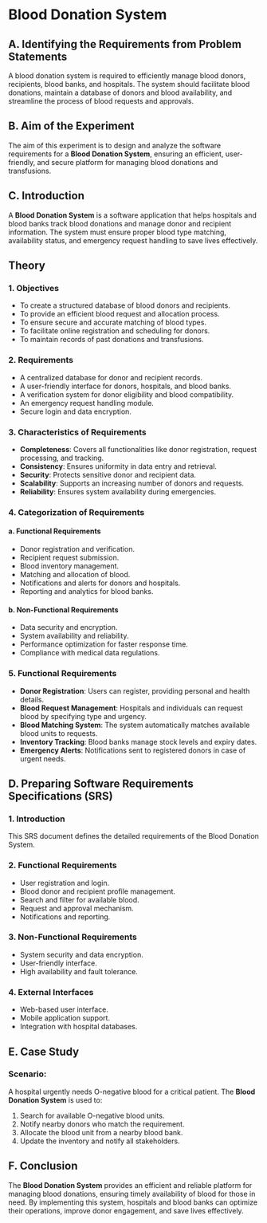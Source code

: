 # Blood Donation System

## A. Identifying the Requirements from Problem Statements
A blood donation system is required to efficiently manage blood donors, recipients, blood banks, and hospitals. The system should facilitate blood donations, maintain a database of donors and blood availability, and streamline the process of blood requests and approvals.

## B. Aim of the Experiment
The aim of this experiment is to design and analyze the software requirements for a **Blood Donation System**, ensuring an efficient, user-friendly, and secure platform for managing blood donations and transfusions.

## C. Introduction
A **Blood Donation System** is a software application that helps hospitals and blood banks track blood donations and manage donor and recipient information. The system must ensure proper blood type matching, availability status, and emergency request handling to save lives effectively.

## Theory

### 1. Objectives
- To create a structured database of blood donors and recipients.
- To provide an efficient blood request and allocation process.
- To ensure secure and accurate matching of blood types.
- To facilitate online registration and scheduling for donors.
- To maintain records of past donations and transfusions.

### 2. Requirements
- A centralized database for donor and recipient records.
- A user-friendly interface for donors, hospitals, and blood banks.
- A verification system for donor eligibility and blood compatibility.
- An emergency request handling module.
- Secure login and data encryption.

### 3. Characteristics of Requirements
- **Completeness**: Covers all functionalities like donor registration, request processing, and tracking.
- **Consistency**: Ensures uniformity in data entry and retrieval.
- **Security**: Protects sensitive donor and recipient data.
- **Scalability**: Supports an increasing number of donors and requests.
- **Reliability**: Ensures system availability during emergencies.

### 4. Categorization of Requirements
#### a. Functional Requirements
- Donor registration and verification.
- Recipient request submission.
- Blood inventory management.
- Matching and allocation of blood.
- Notifications and alerts for donors and hospitals.
- Reporting and analytics for blood banks.

#### b. Non-Functional Requirements
- Data security and encryption.
- System availability and reliability.
- Performance optimization for faster response time.
- Compliance with medical data regulations.

### 5. Functional Requirements
- **Donor Registration**: Users can register, providing personal and health details.
- **Blood Request Management**: Hospitals and individuals can request blood by specifying type and urgency.
- **Blood Matching System**: The system automatically matches available blood units to requests.
- **Inventory Tracking**: Blood banks manage stock levels and expiry dates.
- **Emergency Alerts**: Notifications sent to registered donors in case of urgent needs.

## D. Preparing Software Requirements Specifications (SRS)
### 1. Introduction
This SRS document defines the detailed requirements of the Blood Donation System.

### 2. Functional Requirements
- User registration and login.
- Blood donor and recipient profile management.
- Search and filter for available blood.
- Request and approval mechanism.
- Notifications and reporting.

### 3. Non-Functional Requirements
- System security and data encryption.
- User-friendly interface.
- High availability and fault tolerance.

### 4. External Interfaces
- Web-based user interface.
- Mobile application support.
- Integration with hospital databases.

## E. Case Study
### Scenario:
A hospital urgently needs O-negative blood for a critical patient. The **Blood Donation System** is used to:
1. Search for available O-negative blood units.
2. Notify nearby donors who match the requirement.
3. Allocate the blood unit from a nearby blood bank.
4. Update the inventory and notify all stakeholders.

## F. Conclusion
The **Blood Donation System** provides an efficient and reliable platform for managing blood donations, ensuring timely availability of blood for those in need. By implementing this system, hospitals and blood banks can optimize their operations, improve donor engagement, and save lives effectively.

